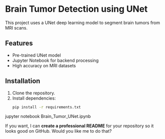# Brain Tumor Detection using UNet

This project uses a UNet deep learning model to segment brain tumors from MRI scans.

## Features
- Pre-trained UNet model
- Jupyter Notebook for backend processing
- High accuracy on MRI datasets

## Installation
1. Clone the repository.
2. Install dependencies:
   ```bash
   pip install -r requirements.txt
jupyter notebook Brain_Tumor_UNet.ipynb


If you want, I can **create a professional README** for your repository so it looks good on GitHub. Would you like me to do that?
